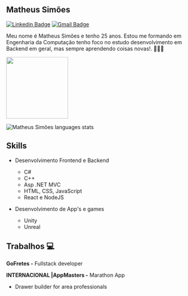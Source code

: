 ## Matheus Simões ##

[![Linkedin Badge](https://img.shields.io/badge/-Matheus%20Simões-ad0c5a?style=flat-square&logo=Linkedin&logoColor=white&link=https://www.linkedin.com/in/matheussourgames/)](https://www.linkedin.com/in/matheussourgames/) 
[![Gmail Badge](https://img.shields.io/badge/-matheusjut@gmail.com-ad0c5a?style=flat-square&logo=Gmail&logoColor=white&link=mailto:matheusjut@gmail.com)](mailto:matheusjut@gmail.com)

Meu nome é Matheus Simões e tenho 25 anos. Estou me formando em Engenharia da Computação tenho foco no estudo desenvolvimento em Backend em geral, mas sempre aprendendo coisas novas!. 👨🏼‍🎓

<p align="left">
  <a href="https://github.com/anuraghazra/github-readme-stats">
    <img
      align="center"
      height="165"
      src="https://github-readme-stats.vercel.app/api?username=MatheusSMA&count_private=true&show_icons=true&custom_title=Github%20Status&hide=issues&theme=radical"
    />
  </a>
</p>

![Matheus Simões languages stats](https://github-readme-stats.vercel.app/api/top-langs/?username=matheussma&layout=compact&&theme=radical)


## Skills
* Desenvolvimento Frontend e Backend
  - C#
  - C++
  - Asp .NET MVC
  - HTML, CSS, JavaScript
  - React e NodeJS

* Desenvolvimento de App's e games
  - Unity
  - Unreal



## Trabalhos 💻

**GoFretes -** Fullstack developer

**INTERNACIONAL |AppMasters -** Marathon App
  - Drawer builder for area professionals



